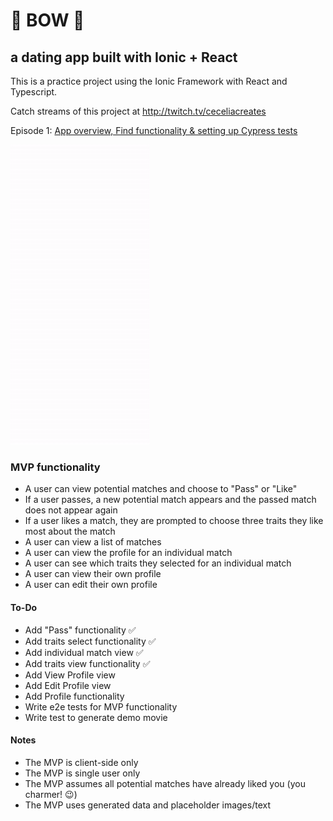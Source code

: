 # 🏹 BOW 🌈

## a dating app built with Ionic + React

This is a practice project using the Ionic Framework with React and Typescript.

Catch streams of this project at http://twitch.tv/ceceliacreates

Episode 1: [App overview, Find functionality & setting up Cypress tests](https://www.twitch.tv/videos/667495522)

![App demo](./critical-pathspecjs.gif)

### MVP functionality

- A user can view potential matches and choose to "Pass" or "Like"
- If a user passes, a new potential match appears and the passed match does not appear again
- If a user likes a match, they are prompted to choose three traits they like most about the match
- A user can view a list of matches
- A user can view the profile for an individual match
- A user can see which traits they selected for an individual match
- A user can view their own profile
- A user can edit their own profile

#### To-Do

- Add "Pass" functionality ✅
- Add traits select functionality ✅
- Add individual match view ✅
- Add traits view functionality ✅
- Add View Profile view
- Add Edit Profile view
- Add Profile functionality
- Write e2e tests for MVP functionality
- Write test to generate demo movie

#### Notes

- The MVP is client-side only
- The MVP is single user only
- The MVP assumes all potential matches have already liked you (you charmer! 😉)
- The MVP uses generated data and placeholder images/text

